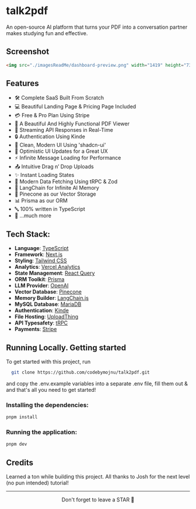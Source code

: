 # talk2pdf

An open-source AI platform that turns your PDF into a conversation partner makes studying fun and effective.

## Screenshot

```html
<img src="./imagesReadMe/dashboard-preview.png" width="1419" height="732" />
```

## Features

- 🛠️ Complete SaaS Built From Scratch
- 💻 Beautiful Landing Page & Pricing Page Included
- 💳 Free & Pro Plan Using Stripe
- 📄 A Beautiful And Highly Functional PDF Viewer
- 🔄 Streaming API Responses in Real-Time
- 🔒 Authentication Using Kinde
- 🎨 Clean, Modern UI Using 'shadcn-ui'
- 🚀 Optimistic UI Updates for a Great UX
- ⚡ Infinite Message Loading for Performance
- 📤 Intuitive Drag n’ Drop Uploads
- ✨ Instant Loading States
- 🔧 Modern Data Fetching Using tRPC & Zod
- 🧠 LangChain for Infinite AI Memory
- 🌲 Pinecone as our Vector Storage
- 📊 Prisma as our ORM
- 🔤 100% written in TypeScript
- 🎁 ...much more

## Tech Stack:

- **Language**: [TypeScript](https://www.typescriptlang.org)
- **Framework**: [Next.js](https://nextjs.org)
- **Styling**: [Tailwind CSS](https://tailwindcss.com)
- **Analytics**: [Vercel Analytics](https://vercel.com/analytics)
- **State Management**: [React Query](https://www.npmjs.com/package/@tanstack/react-query)
- **ORM Toolkit**: [Prisma](https://www.prisma.io/docs/concepts/overview/what-is-prisma)
- **LLM Provider**: [OpenAI](https://platform.openai.com/docs/overview)
- **Vector Database**: [Pinecone](https://docs.pinecone.io/docs/overview)
- **Memory Builder**: [LangChain.js](https://js.langchain.com/docs/get_started/introduction)
- **MySQL Database**: [MariaDB](https://mariadb.com/docs/)
- **Authentication**: [Kinde](https://kinde.com/docs/developer-tools/nextjs-sdk)
- **File Hosting**: [UploadThing](https://docs.uploadthing.com)
- **API Typesafety**: [tRPC](https://trpc.io/docs)
- **Payments**: [Stripe](https://stripe.com/docs/payments)

## Running Locally. Getting started

To get started with this project, run

```bash
  git clone https://github.com/codebymojnu/talk2pdf.git
```

and copy the .env.example variables into a separate .env file, fill them out & and that's all you need to get started!

### Installing the dependencies:

```bash
pnpm install
```

### Running the application:

```bash
pnpm dev
```

## Credits

Learned a ton while building this project. All thanks to Josh for the next level (no pun intended) tutorial!

<hr />

<div align="center">Don't forget to leave a STAR 🌟</div>
